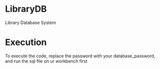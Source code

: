 # LibraryDB
Library Database System
# Execution
To execute the code, replace the password with  your database_password, and run the sql file on ur workbench first 
